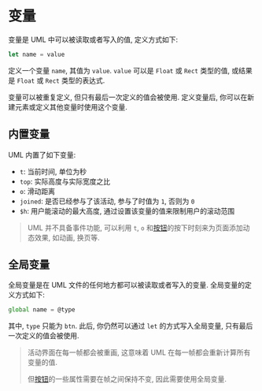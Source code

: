# 变量

变量是 UML 中可以被读取或者写入的值, 定义方式如下:

```js
let name = value
```

定义一个变量 `name`, 其值为 `value`. `value` 可以是 `Float` 或 `Rect` 类型的值, 或结果是 `Float` 或 `Rect` 类型的表达式.

变量可以被重复定义, 但只有最后一次定义的值会被使用. 定义变量后, 你可以在新建元素或定义其他变量时使用这个变量.

## 内置变量

UML 内置了如下变量:

- `t`: 当前时间, 单位为秒
- `top`: 实际高度与实际宽度之比
- `o`: 滑动距离
- `joined`: 是否已经参与了该活动, 参与了时值为 `1`, 否则为 `0`
- `$h`: 用户能滚动的最大高度, 通过设置该变量的值来限制用户的滚动范围

> UML 并不具备事件功能, 可以利用 `t`, `o` 和[按钮](./element.md#按钮元素-btn)的按下时刻来为页面添加动态效果, 如动画, 换页等.

## 全局变量

全局变量是在 UML 文件的任何地方都可以被读取或者写入的变量. 全局变量的定义方式如下:

```js
global name = @type
```

其中, `type` 只能为 `btn`. 此后, 你仍然可以通过 `let` 的方式写入全局变量, 只有最后一次定义的值会被使用.

> 活动界面在每一帧都会被重画, 这意味着 UML 在每一帧都会重新计算所有变量的值.
>
> 但[按钮](./element.md#按钮元素-btn)的一些属性需要在帧之间保持不变, 因此需要使用全局变量.
